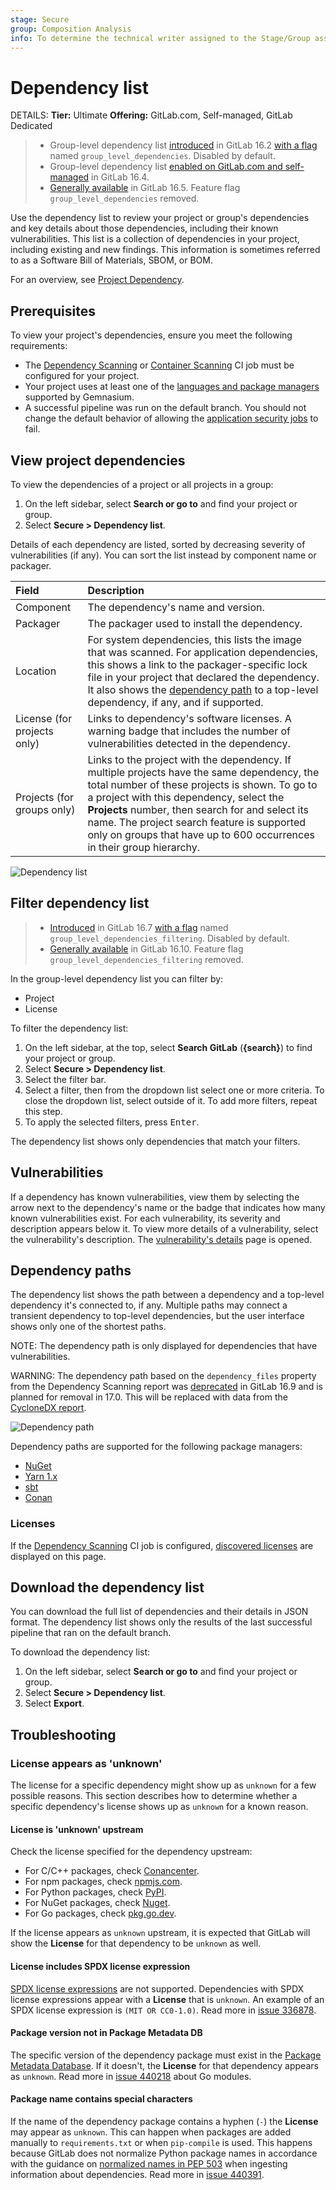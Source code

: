 ```yaml
---
stage: Secure
group: Composition Analysis
info: To determine the technical writer assigned to the Stage/Group associated with this page, see https://handbook.gitlab.com/handbook/product/ux/technical-writing/#assignments
---
```


# Dependency list

DETAILS:
**Tier:** Ultimate
**Offering:** GitLab.com, Self-managed, GitLab Dedicated

> - Group-level dependency list [introduced](https://gitlab.com/groups/gitlab-org/-/epics/8090) in GitLab 16.2 [with a flag](../../../administration/feature_flags.md) named `group_level_dependencies`. Disabled by default.
> - Group-level dependency list [enabled on GitLab.com and self-managed](https://gitlab.com/gitlab-org/gitlab/-/issues/411257) in GitLab 16.4.
> - [Generally available](https://gitlab.com/gitlab-org/gitlab/-/merge_requests/132015) in GitLab 16.5. Feature flag `group_level_dependencies` removed.

Use the dependency list to review your project or group's dependencies and key details about those
dependencies, including their known vulnerabilities. This list is a collection of dependencies in your
project, including existing and new findings. This information is sometimes referred to as a
Software Bill of Materials, SBOM, or BOM.

<i class="fa fa-youtube-play youtube" aria-hidden="true"></i>
For an overview, see [Project Dependency](https://www.youtube.com/watch?v=ckqkn9Tnbw4).

## Prerequisites

To view your project's dependencies, ensure you meet the following requirements:

- The [Dependency Scanning](../dependency_scanning/index.md)
  or [Container Scanning](../container_scanning/index.md)
  CI job must be configured for your project.
- Your project uses at least one of the
  [languages and package managers](../dependency_scanning/index.md#supported-languages-and-package-managers)
  supported by Gemnasium.
- A successful pipeline was run on the default branch.
  You should not change the default behavior of allowing the
  [application security jobs](../../application_security/index.md#application-coverage) to fail.

## View project dependencies

To view the dependencies of a project or all projects in a group:

1. On the left sidebar, select **Search or go to** and find your project or group.
1. Select **Secure > Dependency list**.

Details of each dependency are listed, sorted by decreasing severity of vulnerabilities (if any). You can sort the list instead by component name or packager.

| Field     | Description |
|:----------|:-----------|
| Component | The dependency's name and version. |
| Packager  | The packager used to install the dependency. |
| Location  | For system dependencies, this lists the image that was scanned. For application dependencies, this shows a link to the packager-specific lock file in your project that declared the dependency. It also shows the [dependency path](#dependency-paths) to a top-level dependency, if any, and if supported. |
| License (for projects only) | Links to dependency's software licenses. A warning badge that includes the number of vulnerabilities detected in the dependency. |
| Projects (for groups only) | Links to the project with the dependency. If multiple projects have the same dependency, the total number of these projects is shown. To go to a project with this dependency, select the **Projects** number, then search for and select its name. The project search feature is supported only on groups that have up to 600 occurrences in their group hierarchy. |

![Dependency list](img/dependency_list_v16_3.png)

## Filter dependency list

> - [Introduced](https://gitlab.com/gitlab-org/gitlab/-/issues/422356) in GitLab 16.7  [with a flag](../../../administration/feature_flags.md) named `group_level_dependencies_filtering`. Disabled by default.
> - [Generally available](https://gitlab.com/gitlab-org/gitlab/-/issues/422356) in GitLab 16.10. Feature flag `group_level_dependencies_filtering` removed.

In the group-level dependency list you can filter by:

- Project
- License

To filter the dependency list:

1. On the left sidebar, at the top, select **Search GitLab** (**{search}**) to find your project or group.
1. Select **Secure > Dependency list**.
1. Select the filter bar.
1. Select a filter, then from the dropdown list select one or more criteria.
   To close the dropdown list, select outside of it. To add more filters, repeat this step.
1. To apply the selected filters, press <kbd>Enter</kbd>.

The dependency list shows only dependencies that match your filters.

## Vulnerabilities

If a dependency has known vulnerabilities, view them by selecting the arrow next to the
dependency's name or the badge that indicates how many known vulnerabilities exist. For each
vulnerability, its severity and description appears below it. To view more details of a vulnerability,
select the vulnerability's description. The [vulnerability's details](../vulnerabilities) page is opened.

## Dependency paths

The dependency list shows the path between a dependency and a top-level dependency it's connected
to, if any. Multiple paths may connect a transient dependency to top-level
dependencies, but the user interface shows only one of the shortest paths.

NOTE:
The dependency path is only displayed for dependencies that have vulnerabilities.

WARNING:
The dependency path based on the `dependency_files` property from the Dependency Scanning report was
[deprecated](https://gitlab.com/gitlab-org/gitlab/-/issues/396376) in GitLab
16.9 and is planned for removal in 17.0.
This will be replaced with data from the [CycloneDX report](https://gitlab.com/gitlab-org/gitlab/-/issues/441118).

![Dependency path](img/yarn_dependency_path_v13_6.png)

Dependency paths are supported for the following package managers:

- [NuGet](https://www.nuget.org/)
- [Yarn 1.x](https://classic.yarnpkg.com/lang/en/)
- [sbt](https://www.scala-sbt.org)
- [Conan](https://conan.io)

### Licenses

If the [Dependency Scanning](../../application_security/dependency_scanning/index.md) CI job is configured,
[discovered licenses](../../compliance/license_scanning_of_cyclonedx_files/index.md) are displayed on this page.

## Download the dependency list

You can download the full list of dependencies and their details in JSON format. The dependency
list shows only the results of the last successful pipeline that ran on the default branch.

To download the dependency list:

1. On the left sidebar, select **Search or go to** and find your project or group.
1. Select **Secure > Dependency list**.
1. Select **Export**.

## Troubleshooting

### License appears as 'unknown'

The license for a specific dependency might show up as `unknown` for a few possible reasons. This section describes how to determine whether a specific dependency's license shows up as `unknown` for a known reason.

#### License is 'unknown' upstream

Check the license specified for the dependency upstream:

- For C/C++ packages, check [Conancenter](https://conan.io/center).
- For npm packages, check [npmjs.com](https://www.npmjs.com/).
- For Python packages, check [PyPI](https://pypi.org/).
- For NuGet packages, check [Nuget](https://www.nuget.org/packages).
- For Go packages, check [pkg.go.dev](https://pkg.go.dev/).

If the license appears as `unknown` upstream, it is expected that GitLab will show the **License** for that dependency to be `unknown` as well.

#### License includes SPDX license expression

[SPDX license expressions](https://spdx.github.io/spdx-spec/v2.3/SPDX-license-expressions/) are not supported. Dependencies with SPDX license expressions appear with a **License** that is `unknown`. An example of an SPDX license expression is `(MIT OR CC0-1.0)`. Read more in [issue 336878](https://gitlab.com/gitlab-org/gitlab/-/issues/336878).

#### Package version not in Package Metadata DB

The specific version of the dependency package must exist in the [Package Metadata Database](../../../topics/offline/quick_start_guide.md#enabling-the-package-metadata-database). If it doesn't, the **License** for that dependency appears as `unknown`. Read more in [issue 440218](https://gitlab.com/gitlab-org/gitlab/-/issues/440218) about Go modules.

#### Package name contains special characters

If the name of the dependency package contains a hyphen (`-`) the **License** may appear as `unknown`. This can happen when packages are added manually to `requirements.txt` or when `pip-compile` is used. This happens because GitLab does not normalize Python package names in accordance with the guidance on [normalized names in PEP 503](https://peps.python.org/pep-0503/#normalized-names) when ingesting information about dependencies. Read more in [issue 440391](https://gitlab.com/gitlab-org/gitlab/-/issues/440391).
